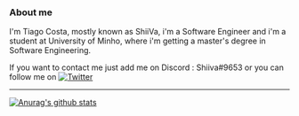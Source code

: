 ### About me 

I'm Tiago Costa, mostly known as ShiiVa, i'm a Software Engineer and i'm a student at University of Minho, where i'm getting a master's degree in Software Engineering.

If you want to contact me just add me on Discord : Shiiva#9653 or you can follow me on [![Twitter][1.2]][1]


<!-- Icons -->

[1.2]: http://i.imgur.com/wWzX9uB.png (twitter icon without padding)


<!-- Links to your social media accounts -->

[1]: http://www.twitter.com/tiago_daniel10

---
[![Anurag's github stats](https://github-readme-stats.vercel.app/api?username=ShiiVa03&show_icons=true&theme=dracula)](https://github.com/anuraghazra/github-readme-stats)

